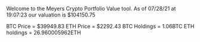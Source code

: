 Welcome to the Meyers Crypto Portfolio Value tool. 
As of 07/28/21 at 19:07:23 our valuation is $104150.75 

BTC Price = $39949.83
 ETH Price = $2292.43
BTC Holdings = 1.06BTC
 ETH holdings = 26.960005962ETH 
